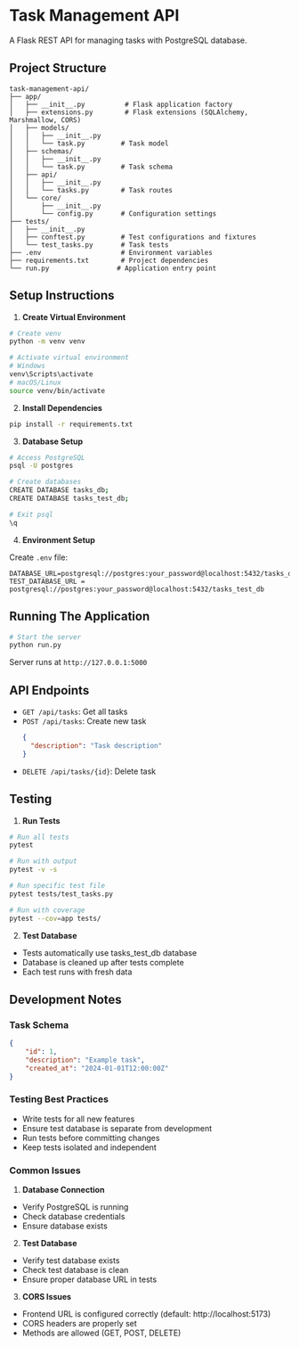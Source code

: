 # Task Management API

A Flask REST API for managing tasks with PostgreSQL database.

## Project Structure
```
task-management-api/
├── app/
│   ├── __init__.py          # Flask application factory
│   ├── extensions.py        # Flask extensions (SQLAlchemy, Marshmallow, CORS)
│   ├── models/             
│   │   ├── __init__.py
│   │   └── task.py         # Task model
│   ├── schemas/
│   │   ├── __init__.py
│   │   └── task.py         # Task schema
│   ├── api/
│   │   ├── __init__.py
│   │   └── tasks.py        # Task routes
│   └── core/
│       ├── __init__.py
│       └── config.py       # Configuration settings
├── tests/
│   ├── __init__.py
│   ├── conftest.py         # Test configurations and fixtures
│   └── test_tasks.py       # Task tests
├── .env                    # Environment variables
├── requirements.txt        # Project dependencies
└── run.py                 # Application entry point
```

## Setup Instructions

1. **Create Virtual Environment**
```bash
# Create venv
python -m venv venv

# Activate virtual environment
# Windows
venv\Scripts\activate
# macOS/Linux
source venv/bin/activate
```

2. **Install Dependencies**
```bash
pip install -r requirements.txt
```

3. **Database Setup**
```bash
# Access PostgreSQL
psql -U postgres

# Create databases
CREATE DATABASE tasks_db;
CREATE DATABASE tasks_test_db;

# Exit psql
\q
```

4. **Environment Setup**

Create `.env` file:
```env
DATABASE_URL=postgresql://postgres:your_password@localhost:5432/tasks_db
TEST_DATABASE_URL = postgresql://postgres:your_password@localhost:5432/tasks_test_db
```
## Running The Application

```bash
# Start the server
python run.py
```
Server runs at `http://127.0.0.1:5000`

## API Endpoints

- `GET /api/tasks`: Get all tasks
- `POST /api/tasks`: Create new task
  ```json
  {
    "description": "Task description"
  }
  ```
- `DELETE /api/tasks/{id}`: Delete task

## Testing

1. **Run Tests**
```bash
# Run all tests
pytest

# Run with output
pytest -v -s

# Run specific test file
pytest tests/test_tasks.py

# Run with coverage
pytest --cov=app tests/
```

2. **Test Database**
- Tests automatically use tasks_test_db database
- Database is cleaned up after tests complete
- Each test runs with fresh data

## Development Notes

### Task Schema
```json
{
    "id": 1,
    "description": "Example task",
    "created_at": "2024-01-01T12:00:00Z"
}
```

### Testing Best Practices
- Write tests for all new features
- Ensure test database is separate from development
- Run tests before committing changes
- Keep tests isolated and independent

### Common Issues

1. **Database Connection**
- Verify PostgreSQL is running
- Check database credentials
- Ensure database exists

2. **Test Database**
- Verify test database exists
- Check test database is clean
- Ensure proper database URL in tests

3. **CORS Issues**
- Frontend URL is configured correctly (default: http://localhost:5173)
- CORS headers are properly set
- Methods are allowed (GET, POST, DELETE)
